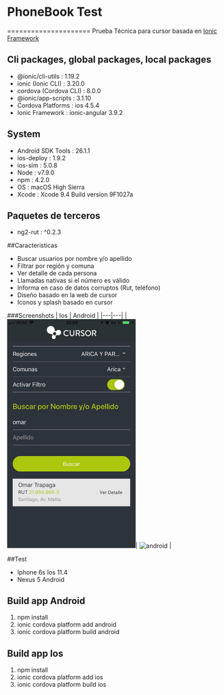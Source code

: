 # PhoneBook Test
=====================
Prueba Técnica para cursor basada en [Ionic Framework](http://ionicframework.com/)


## Cli packages, global packages, local packages
- @ionic/cli-utils      : 1.19.2
- ionic (Ionic CLI)     : 3.20.0
- cordova (Cordova CLI) : 8.0.0 
- @ionic/app-scripts    : 3.1.10
- Cordova Platforms     : ios 4.5.4
- Ionic Framework       : ionic-angular 3.9.2

## System
- Android SDK Tools : 26.1.1
- ios-deploy        : 1.9.2 
- ios-sim           : 5.0.8 
- Node              : v7.9.0
- npm               : 4.2.0 
- OS                : macOS High Sierra
- Xcode             : Xcode 9.4 Build version 9F1027a

## Paquetes de terceros
- ng2-rut : ^0.2.3

##Caracteristicas
- Buscar usuarios por nombre y/o apellido
- Filtrar por región y comuna
- Ver detalle de cada persona
- Llamadas nativas si el número es válido
- Informa en caso de datos corruptos (Rut, teléfono)
- Diseño basado en la web de cursor
- Iconos y splash basado en cursor


###Screenshots
| Ios | Android  |
|---|---|
| <img alt="Ios" src="https://raw.githubusercontent.com/Dema1348/phoneBookTest/master/screen-ios-1.jpg" width=300 />| <img alt="android" src="https://raw.githubusercontent.com/Dema1348/phoneBookTest/master/screen-android-2.png" width=300 /> | 

##Test 
- Iphone 6s Ios 11.4
- Nexus 5 Android

## Build app Android
1. npm install
2. ionic cordova platform add android
2. ionic cordova platform build android

## Build app Ios
1. npm install
2. ionic cordova platform add ios
2. ionic cordova platform build ios